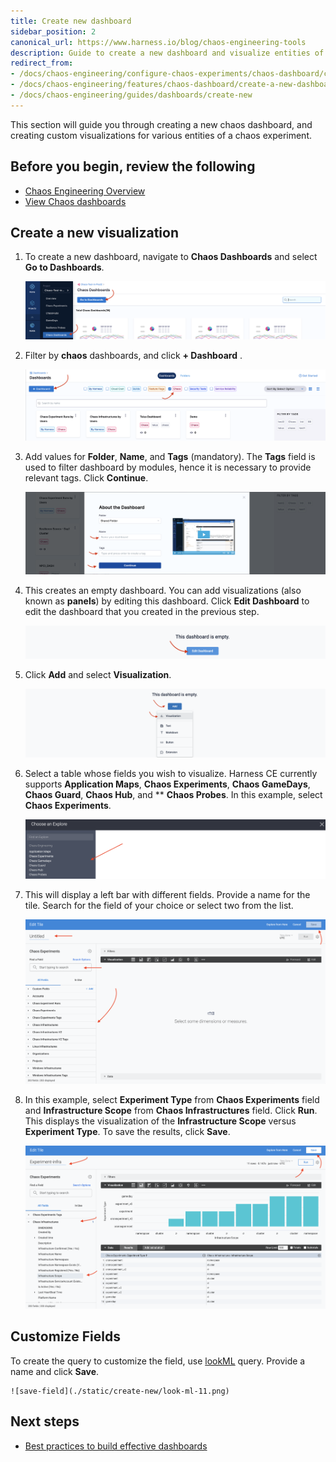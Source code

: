 ```yaml
---
title: Create new dashboard
sidebar_position: 2
canonical_url: https://www.harness.io/blog/chaos-engineering-tools
description: Guide to create a new dashboard and visualize entities of a chaos experiment
redirect_from:
- /docs/chaos-engineering/configure-chaos-experiments/chaos-dashboard/create-a-new-dashboard
- /docs/chaos-engineering/features/chaos-dashboard/create-a-new-dashboard
- /docs/chaos-engineering/guides/dashboards/create-new
---
```


This section will guide you through creating a new chaos dashboard, and creating custom visualizations for various entities of a chaos experiment.

## Before you begin, review the following

- [Chaos Engineering Overview](/docs/chaos-engineering/overview)
- [View Chaos dashboards](/docs/chaos-engineering/guides/dashboards/view-dashboard)

## Create a new visualization

1. To create a new dashboard, navigate to **Chaos Dashboards** and select **Go to Dashboards**.

    ![click-dashboard](./static/create-new/click-dashboard-1.png)

2. Filter by **chaos** dashboards, and click **+ Dashboard** .

    ![go-to-board](./static/create-new/go-to-board-2.png)

3. Add values for **Folder**, **Name**, and **Tags** (mandatory). The **Tags** field is used to filter dashboard by modules, hence it is necessary to provide relevant tags. Click **Continue**.

    ![specify-params](./static/create-new/specify-parameters-3.png)

4.  This creates an empty dashboard. You can add visualizations (also known as **panels**) by editing this dashboard. Click **Edit Dashboard** to edit the dashboard that you created in the previous step.

	![edit-4](./static/create-new/edit-4.png)

5. Click **Add** and select **Visualization**.

	![edit-5](./static/create-new/add-5.png)

6. Select a table whose fields you wish to visualize. Harness CE currently supports **Application Maps**, **Chaos Experiments**, **Chaos GameDays**, **Chaos Guard**, **Chaos Hub**, and ** **Chaos Probes**. In this example, select **Chaos Experiments**.

    ![select-fields](./static/create-new/select-fields-6.png)

7. This will display a left bar with different fields. Provide a name for the tile. Search for the field of your choice or select two from the list.

    ![add-7](./static/create-new/add-7.png)

8. In this example, select **Experiment Type** from **Chaos Experiments** field and **Infrastructure Scope** from **Chaos Infrastructures** field. Click **Run**. This displays the visualization of the **Infrastructure Scope** versus **Experiment Type**. To save the results, click **Save**.

    ![params-8](./static/create-new/params-8.png)


## Customize Fields

To create the query to customize the field, use [lookML](https://cloud.google.com/looker/docs/what-is-lookml) query. Provide a name and click **Save**.

    ![save-field](./static/create-new/look-ml-11.png)

## Next steps

* [Best practices to build effective dashboards](/docs/platform/dashboards/dashboard-best-practices.md)